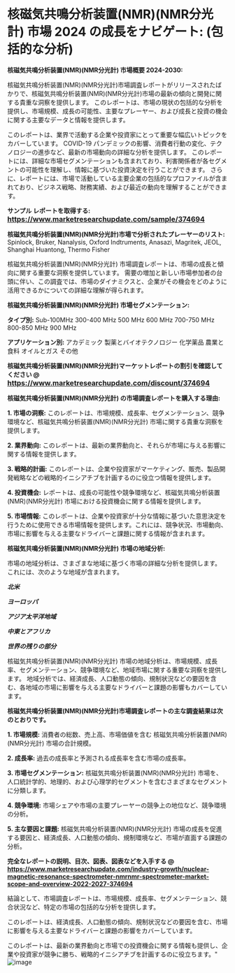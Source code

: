 # 核磁気共鳴分析装置(NMR)(NMR分光計) 市場 2024 の成長をナビゲート: (包括的な分析)

<strong>核磁気共鳴分析装置(NMR)(NMR分光計) 市場概要 2024-2030:</strong>

核磁気共鳴分析装置(NMR)(NMR分光計)市場調査レポートがリリースされたばかりで、核磁気共鳴分析装置(NMR)(NMR分光計)市場の最新の傾向と開発に関する貴重な洞察を提供します。 このレポートは、市場の現状の包括的な分析を提供し、市場規模、成長の可能性、主要なプレーヤー、および成長と投資の機会に関する主要なデータと情報を提供します。

このレポートは、業界で活動する企業や投資家にとって重要な幅広いトピックをカバーしています。 COVID-19 パンデミックの影響、消費者行動の変化、テクノロジーの進歩など、最新の市場動向の詳細な分析を提供します。 このレポートには、詳細な市場セグメンテーションも含まれており、利害関係者が各セグメントの可能性を理解し、情報に基づいた投資決定を行うことができます。 さらに、レポートには、市場で活動している主要企業の包括的なプロファイルが含まれており、ビジネス戦略、財務実績、および最近の動向を理解することができます。



<strong>サンプル レポートを取得する: <a href=https://www.marketresearchupdate.com/sample/374694><font size=3 color=#0000ff>https://www.marketresearchupdate.com/sample/374694</font></a></strong>



<strong>核磁気共鳴分析装置(NMR)(NMR分光計)市場で分析されたプレーヤーのリスト:</strong>
Spinlock, Bruker, Nanalysis, Oxford Indtruments, Anasazi, Magritek, JEOL, Shanghai Huantong, Thermo Fisher

核磁気共鳴分析装置(NMR)(NMR分光計) 市場調査レポートは、市場の成長と傾向に関する重要な洞察を提供しています。 需要の増加と新しい市場参加者の台頭に伴い、この調査では、市場のダイナミクスと、企業がその機会をどのように活用できるかについての詳細な理解が得られます。



<strong>核磁気共鳴分析装置(NMR)(NMR分光計) 市場セグメンテーション:</strong>



<strong>タイプ別:</strong>
Sub-100MHz
300-400 MHz
500 MHz
600 MHz
700-750 MHz
800-850 MHz
900 MHz



<strong>アプリケーション別:</strong>
アカデミック
製薬とバイオテクノロジー
化学薬品
農業と食料
オイルとガス
その他



<strong>核磁気共鳴分析装置(NMR)(NMR分光計)マーケットレポートの割引を確認してください @ <a href=https://www.marketresearchupdate.com/discount/374694><font size=3 color=#0000ff>https://www.marketresearchupdate.com/discount/374694</font></a></strong>



<strong>核磁気共鳴分析装置(NMR)(NMR分光計) の市場調査レポートを購入する理由:</strong>



<strong>1. 市場の洞察:</strong> このレポートは、市場規模、成長率、セグメンテーション、競争環境など、核磁気共鳴分析装置(NMR)(NMR分光計) 市場に関する貴重な洞察を提供します。



<strong>2. 業界動向:</strong> このレポートは、最新の業界動向と、それらが市場に与える影響に関する情報を提供します。



<strong>3. 戦略的計画:</strong> このレポートは、企業や投資家がマーケティング、販売、製品開発戦略などの戦略的イニシアチブを計画するのに役立つ情報を提供します。



<strong>4. 投資機会:</strong> レポートは、成長の可能性や競争環境など、核磁気共鳴分析装置(NMR)(NMR分光計) 市場における投資機会に関する情報を提供します。



<strong>5. 市場情報:</strong> このレポートは、企業や投資家が十分な情報に基づいた意思決定を行うために使用できる市場情報を提供します。これには、競争状況、市場動向、市場に影響を与える主要なドライバーと課題に関する情報が含まれます。



<strong>核磁気共鳴分析装置(NMR)(NMR分光計) 市場の地域分析:</strong>

市場の地域分析は、さまざまな地域に基づく市場の詳細な分析を提供します。 これには、次のような地域が含まれます。

<em>

<strong>北米</strong></em>
<em>

<strong>ヨーロッパ</strong></em>
<em>

<strong>アジア太平洋地域</strong></em>
<em>

<strong>中東とアフリカ</strong></em>
<em>

<strong>世界の残りの部分</strong></em>

核磁気共鳴分析装置(NMR)(NMR分光計) 市場の地域分析は、市場規模、成長率、セグメンテーション、競争環境など、地域市場に関する重要な洞察を提供します。 地域分析では、経済成長、人口動態の傾向、規制状況などの要因を含む、各地域の市場に影響を与える主要なドライバーと課題の影響もカバーしています。



<strong>核磁気共鳴分析装置(NMR)(NMR分光計)市場調査レポートの主な調査結果は次のとおりです。</strong>



<strong>1. 市場規模:</strong> 消費者の総数、売上高、市場価値を含む 核磁気共鳴分析装置(NMR)(NMR分光計) 市場の合計規模。



<strong>2. 成長率:</strong> 過去の成長率と予測される成長率を含む市場の成長率。



<strong>3. 市場セグメンテーション:</strong> 核磁気共鳴分析装置(NMR)(NMR分光計) 市場を、人口統計学的、地理的、および心理学的セグメントを含むさまざまなセグメントに分類します。



<strong>4. 競争環境:</strong> 市場シェアや市場の主要プレーヤーの競争上の地位など、競争環境の分析。



<strong>5. 主な要因と課題:</strong> 核磁気共鳴分析装置(NMR)(NMR分光計) 市場の成長を促進する要因と、経済成長、人口動態の傾向、規制環境など、市場が直面する課題の分析。



<strong><b>完全なレポートの説明、目次、図表、図表などを入手する @ <a href=https://www.marketresearchupdate.com/industry-growth/nuclear-magnetic-resonance-spectrometer-nmrnmr-spectrometer-market-scope-and-overview-2022-2027-374694>https://www.marketresearchupdate.com/industry-growth/nuclear-magnetic-resonance-spectrometer-nmrnmr-spectrometer-market-scope-and-overview-2022-2027-374694</a></b></strong>

結論として、市場調査レポートは、市場規模、成長率、セグメンテーション、競合状況など、特定の市場の包括的な分析を提供します。

このレポートは、経済成長、人口動態の傾向、規制状況などの要因を含む、市場に影響を与える主要なドライバーと課題の影響をカバーしています。

このレポートは、最新の業界動向と市場での投資機会に関する情報も提供し、企業や投資家が競争に勝ち、戦略的イニシアチブを計画するのに役立ちます。"
![image](https://github.com/renukap7961/renukap7961/assets/163852544/a6c055de-36a1-4a8c-b109-9eae2821fb15)
